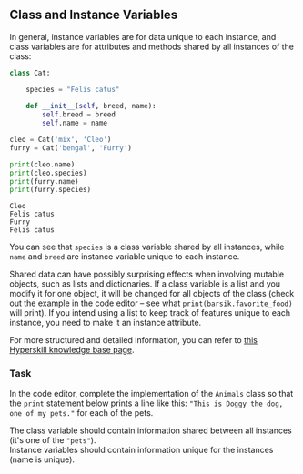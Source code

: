 ## Class and Instance Variables

In general, instance variables are for data unique to each instance, 
and class variables are for attributes and methods shared by all instances of the class:

```python
class Cat:

    species = "Felis catus"  
    
    def __init__(self, breed, name):
        self.breed = breed  
        self.name = name

cleo = Cat('mix', 'Cleo')
furry = Cat('bengal', 'Furry')

print(cleo.name)
print(cleo.species)
print(furry.name)
print(furry.species)
```

```text
Cleo
Felis catus
Furry
Felis catus
```
You can see that `species` is a class variable shared by all instances, while
`name` and `breed` are instance variable unique to each instance.

Shared data can have possibly surprising effects when involving mutable objects, 
such as lists and dictionaries. If a class variable is a list and you modify it for
one object, it will be changed for all objects of the class (check out the example in the code
editor – see what `print(barsik.favorite_food)` will print). If you intend using a list to keep track 
of features unique to each instance, you need to make it an instance attribute.

For more structured and detailed information, you can refer to [this Hyperskill knowledge base page](https://hyperskill.org/learn/step/6677).

### Task
In the code editor, complete the implementation of the `Animals` class so that the `print` statement 
below prints a line like this: `"This is Doggy the dog, one of my pets."` for each of the pets.

<div class="hint">The class variable should contain information shared between all instances (it's one of the <code>"pets"</code>).</div>
<div class="hint">Instance variables should contain information unique for the instances (name is unique).</div>
